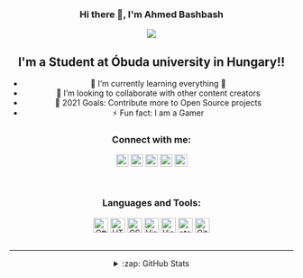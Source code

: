 <div align="center">

### Hi there 👋, I'm Ahmed Bashbash 

<img src="https://i.pinimg.com/originals/fb/dd/3a/fbdd3a3a214c0e712bb604dea3b3b1e5.gif"/>

## I'm a Student at Óbuda university in Hungary!!

 - 🌱 I’m currently learning everything 🤣
 - 👯 I’m looking to collaborate with other content creators
 - 🥅 2021 Goals: Contribute more to Open Source projects
 - ⚡ Fun fact: I am a Gamer 


### Connect with me:

[<img align="center" alt="ahmadbashbash99 | Facebook" width="22px" src="https://cdn.jsdelivr.net/npm/simple-icons@v3/icons/facebook.svg" />][facebook]
[<img align="center" alt="ahmedbashbash | LinkedIn" width="22px" src="https://cdn.jsdelivr.net/npm/simple-icons@v3/icons/linkedin.svg" />][linkedin]
[<img align="center" alt="ahmed_bashbash | Instagram" width="22px" src="https://cdn.jsdelivr.net/npm/simple-icons@v3/icons/instagram.svg" />][instagram]
[<img align="center" alt="ahmed_bashbash | twitter" width="22px" src="https://cdn.jsdelivr.net/npm/simple-icons@3.13.0/icons/twitter.svg" />][twitter]
 [<img align="center" alt="ahmed_bashbash | fiverr" width="22px" src="https://cdn.jsdelivr.net/npm/simple-icons@3.13.0/icons/fiverr.svg" />][fiverr]


<br />

### Languages and Tools:

<img align="center" alt="C#" width="26px" src="https://cdn.jsdelivr.net/npm/simple-icons@3.13.0/icons/csharp.svg" />
<img align="center" alt="HTML5" width="26px" src="https://cdn.jsdelivr.net/npm/simple-icons@3.13.0/icons/html5.svg" />
<img align="center" alt="CSS" width="26px" src="https://cdn.jsdelivr.net/npm/simple-icons@3.13.0/icons/css3.svg" />
<img align="center" alt="Visual Studio" width="26px" src="https://cdn.jsdelivr.net/npm/simple-icons@3.13.0/icons/visualstudio.svg" />
<img align="center" alt="Visual Studio code" width="26px" src="https://cdn.jsdelivr.net/npm/simple-icons@3.13.0/icons/visualstudiocode.svg" />
<img align="center" alt="atom" width="26px" src="https://cdn.jsdelivr.net/npm/simple-icons@3.13.0/icons/atom.svg" />
<img align="center" alt="GitHub" width="26px" src="https://cdn.jsdelivr.net/npm/simple-icons@3.13.0/icons/github.svg" />
 


<br />
<br />

---




</details>

<details>
  <summary>:zap: GitHub Stats</summary>

  [![Anurag's GitHub stats](https://github-readme-stats.vercel.app/api?username=Ahmedbashbash)](https://github.com/anuraghazra/github-readme-stats)

  <img align="center" alt="AhmedBashbash's GitHub Stats" src="https://github-readme-stats.codestackr.vercel.app/api?username=Ahmedbashbash&show_icons=true&hide_border=true"/>

</details>

[instagram]: https://instagram.com/afb_1999
[linkedin]: https://linkedin.com/in/ahmedbashbash
[facebook]: https://www.facebook.com/ahmadbashbash99
[twitter]: https://twitter.com/AhmedBashbash
[fiverr]: https://www.fiverr.com/ahmedbashbash

</div>
